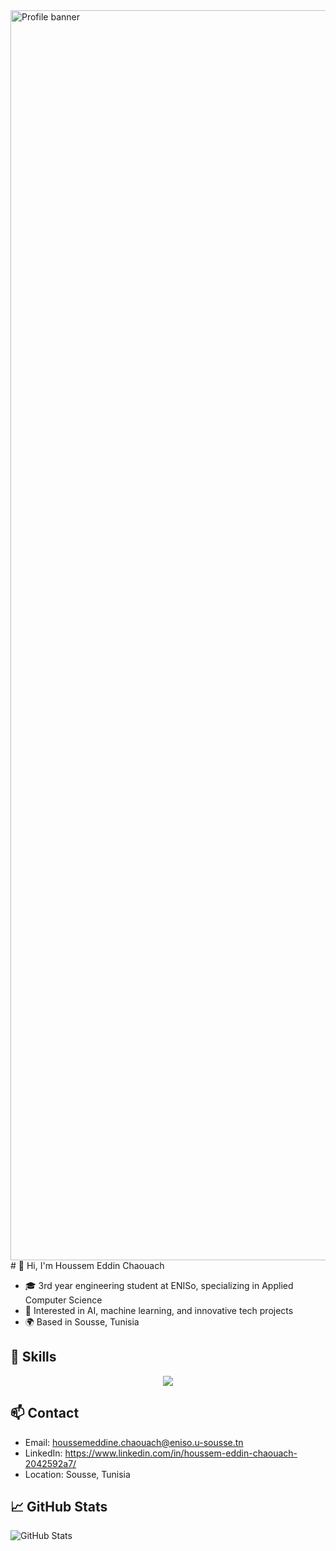 <img src="Capture d'écran 2025-10-19 092806.png" alt="Profile banner" width="2000" height="2000">
# 👋 Hi, I'm Houssem Eddin Chaouach

- 🎓 3rd year engineering student at ENISo, specializing in Applied Computer Science
- 🤖 Interested in AI, machine learning, and innovative tech projects
- 🌍 Based in Sousse, Tunisia

## 🚀 Skills
<p align="center">
  <a href="https://skillicons.dev">
    <img src="https://skillicons.dev/icons?i=python,java,c,cs,cpp,angular,react,django,flask,dotnet,tensorflow,pytorch,postgresql,mongodb,vscode,kaggle,linux,androidstudio,git,unrealengine,typescript,js,anaconda,mysql,angular,react,wireshark" />
  </a>
</p>

## 📫 Contact

- Email: houssemeddine.chaouach@eniso.u-sousse.tn
- LinkedIn: https://www.linkedin.com/in/houssem-eddin-chaouach-2042592a7/
- Location: Sousse, Tunisia

## 📈 GitHub Stats

![GitHub Stats](https://github-readme-stats.vercel.app/api?username=HoussemEddinChaouach-eniso&show_icons=true&theme=default)
